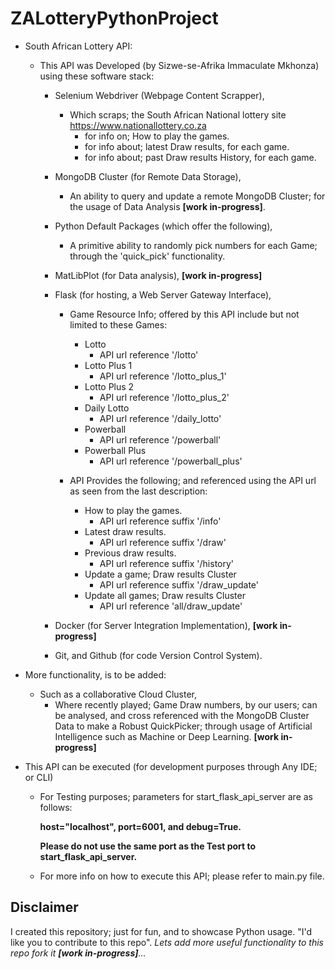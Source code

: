 # ZALotteryPythonProject
  - South African Lottery API: 
    - This API was Developed (by Sizwe-se-Afrika Immaculate Mkhonza) using these software stack:
       
       - Selenium Webdriver (Webpage Content Scrapper),
            - Which scraps; the South African National lottery site https://www.nationallottery.co.za
                - for info on; How to play the games.
                - for info about; latest Draw results, for each game.
                - for info about; past Draw results History, for each game.
      
       - MongoDB Cluster (for Remote Data Storage),
            - An ability to query and update a remote MongoDB Cluster;
             for the usage of Data Analysis **[work in-progress]**.
      
       - Python Default Packages (which offer the following),
            - A primitive ability to randomly pick numbers for each Game;
             through the 'quick_pick' functionality.
       
       - MatLibPlot (for Data analysis), **[work in-progress]**
       
       - Flask (for hosting, a Web Server Gateway Interface),
            - Game Resource Info; offered by this API include but not limited to these Games:
                - Lotto
                    - API url reference '/lotto'
                - Lotto Plus 1
                    - API url reference '/lotto_plus_1'
                - Lotto Plus 2
                    - API url reference '/lotto_plus_2'
                - Daily Lotto
                    - API url reference '/daily_lotto'
                - Powerball
                    - API url reference '/powerball'
                - Powerball Plus
                    - API url reference '/powerball_plus'
            
            - API Provides the following; and referenced using the API url as seen from the last description:
                - How to play the games.
                    - API url reference suffix '/info'
                - Latest draw results.
                    - API url reference suffix '/draw'
                - Previous draw results.  
                    - API url reference suffix '/history'
                - Update a game; Draw results Cluster
                    - API url reference suffix '/draw_update'
                - Update all games; Draw results Cluster
                    - API url reference 'all/draw_update'
   
       - Docker (for Server Integration Implementation), **[work in-progress]**
       
       - Git, and Github (for code Version Control System).  

  - More functionality, is to be added:
    - Such as a collaborative Cloud Cluster, 
       - Where recently played; Game Draw numbers, by our users; can be analysed,
        and cross referenced with the MongoDB Cluster Data to make a Robust QuickPicker;
        through usage of Artificial Intelligence such as Machine or Deep Learning. **[work in-progress]**
  
  - This API can be executed (for development purposes through Any IDE; or CLI) 
    
    - For Testing purposes; parameters for start_flask_api_server are as follows:
      
      **host="localhost", port=6001, and debug=True.**
      
      **Please do not use the same port as the Test port to  start_flask_api_server.**
    
    - For more info on how to execute this API; please refer to main.py file.
    
 ## Disclaimer
 
 I created this repository; just for fun, and to showcase Python usage.
 "I'd like you to contribute to this repo". 
 _Lets add more useful functionality to this repo fork it **[work in-progress]**..._
